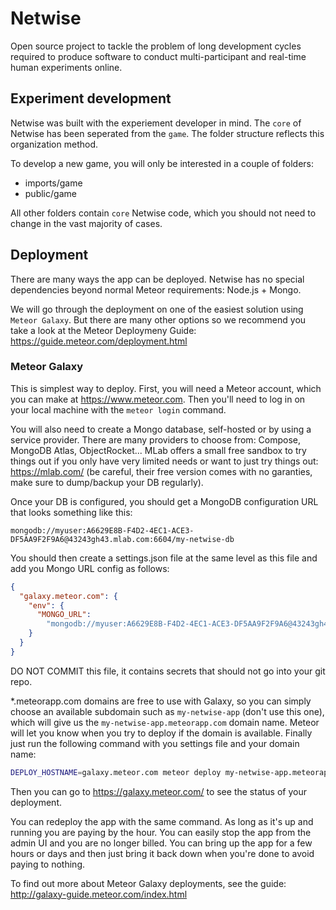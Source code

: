 # Netwise

Open source project to tackle the problem of long development cycles required to
produce software to conduct multi-participant and real-time human experiments
online.

## Experiment development

Netwise was built with the experiement developer in mind. The `core` of Netwise
has been seperated from the `game`. The folder structure reflects this
organization method.

To develop a new game, you will only be interested in a couple of folders:

* imports/game
* public/game

All other folders contain `core` Netwise code, which you should not need to
change in the vast majority of cases.

## Deployment

There are many ways the app can be deployed. Netwise has no special dependencies
beyond normal Meteor requirements: Node.js + Mongo.

We will go through the deployment on one of the easiest solution using
`Meteor Galaxy`. But there are many other options so we recommend you take a
look at the Meteor Deploymeny Guide: https://guide.meteor.com/deployment.html

### Meteor Galaxy

This is simplest way to deploy. First, you will need a Meteor account, which
you can make at https://www.meteor.com. Then you'll need to log in on your
local machine with the `meteor login` command.

You will also need to create a Mongo database, self-hosted or by using a service
provider. There are many providers to choose from: Compose, MongoDB Atlas,
ObjectRocket... MLab offers a small free sandbox to try things out if you only
have very limited needs or want to just try things out: https://mlab.com/
(be careful, their free version comes with no garanties, make sure to
dump/backup your DB regularly).

Once your DB is configured, you should get a MongoDB configuration URL that
looks something like this:

```
mongodb://myuser:A6629E8B-F4D2-4EC1-ACE3-DF5AA9F2F9A6@43243gh43.mlab.com:6604/my-netwise-db
```

You should then create a settings.json file at the same level as this file and
add you Mongo URL config as follows:

```json
{
  "galaxy.meteor.com": {
    "env": {
      "MONGO_URL":
        "mongodb://myuser:A6629E8B-F4D2-4EC1-ACE3-DF5AA9F2F9A6@43243gh43.mlab.com:6604/my-netwise-db"
    }
  }
}
```

DO NOT COMMIT this file, it contains secrets that should not go into your git
repo.

\*.meteorapp.com domains are free to use with Galaxy, so you can simply choose
an available subdomain such as `my-netwise-app` (don't use this one), which will
give us the `my-netwise-app.meteorapp.com` domain name. Meteor will let you know
when you try to deploy if the domain is available. Finally just run the
following command with you settings file and your domain name:

```sh
DEPLOY_HOSTNAME=galaxy.meteor.com meteor deploy my-netwise-app.meteorapp.com --settings settings.json
```

Then you can go to https://galaxy.meteor.com/ to see the status of your
deployment.

You can redeploy the app with the same command. As long as it's up and running
you are paying by the hour. You can easily stop the app from the admin UI and
you are no longer billed. You can bring up the app for a few hours or days and
then just bring it back down when you're done to avoid paying to nothing.

To find out more about Meteor Galaxy deployments, see the guide:
http://galaxy-guide.meteor.com/index.html
